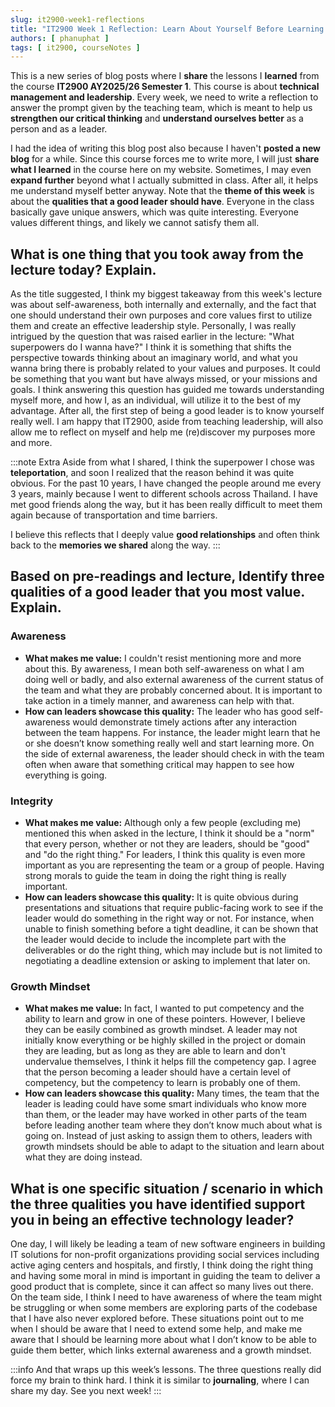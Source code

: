 ```yaml
---
slug: it2900-week1-reflections
title: "IT2900 Week 1 Reflection: Learn About Yourself Before Learning How to Be a Leader"
authors: [ phanuphat ]
tags: [ it2900, courseNotes ]
---
```


This is a new series of blog posts where I **share** the lessons I **learned** from the course **IT2900 AY2025/26
Semester 1**. This course is about **technical management and leadership**. Every week, we need to write a reflection to
answer the prompt given by the teaching team, which is meant to help us **strengthen our critical thinking** and **understand ourselves better** as a person and as a leader. <!-- truncate -->

I had the idea of writing this blog post also because I haven't **posted a new blog** for a while. Since this course
forces me to write more, I will just **share what I learned** in the course here on my website. Sometimes, I may even **expand further** beyond what I actually submitted in class. After all, it helps me understand myself better anyway.
Note that the **theme of this week** is about the **qualities that a good leader should have**. Everyone in the class
basically gave unique answers, which was quite interesting. Everyone values different things, and likely we cannot
satisfy them all.

## What is one thing that you took away from the lecture today? Explain.

As the title suggested, I think my biggest takeaway from this week's lecture was about self-awareness, both internally
and externally, and the fact that one should understand their own purposes and core values first to utilize them and
create an effective leadership style. Personally, I was really intrigued by the question that was raised earlier in the
lecture: "What superpowers do I wanna have?" I think it is something that shifts the perspective towards thinking about
an imaginary world, and what you wanna bring there is probably related to your values and purposes. It could be
something that you want but have always missed, or your missions and goals. I think answering this question has guided
me towards understanding myself more, and how I, as an individual, will utilize it to the best of my advantage. After
all, the first step of being a good leader is to know yourself really well. I am happy that IT2900, aside from teaching
leadership, will also allow me to reflect on myself and help me (re)discover my purposes more and more.

:::note Extra
Aside from what I shared, I think the superpower I chose was **teleportation**, and soon I realized that the reason
behind it was quite obvious. For the past 10 years, I have changed the people around me every 3 years, mainly because I
went to different schools across Thailand. I have met good friends along the way, but it has been really difficult to
meet them again because of transportation and time barriers.

I believe this reflects that I deeply value **good relationships** and often think back to the **memories we shared**
along the way.
:::

## Based on pre-readings and lecture, Identify three qualities of a good leader that you most value. Explain.

### Awareness

- **What makes me value:** I couldn't resist mentioning more and more about this. By awareness, I mean both
  self-awareness on what I am doing well or badly, and also external awareness of the current status of the team and
  what they are probably concerned about. It is important to take action in a timely manner, and awareness can help with
  that.
- **How can leaders showcase this quality:** The leader who has good self-awareness would demonstrate timely actions
  after any interaction between the team happens. For instance, the leader might learn that he or she doesn’t know
  something really well and start learning more. On the side of external awareness, the leader should check in with the
  team often when aware that something critical may happen to see how everything is going.

### Integrity

- **What makes me value:** Although only a few people (excluding me) mentioned this when asked in the lecture, I think
  it should be a "norm" that every person, whether or not they are leaders, should be "good" and "do the right thing."
  For leaders, I think this quality is even more important as you are representing the team or a group of people. Having
  strong morals to guide the team in doing the right thing is really important.
- **How can leaders showcase this quality:** It is quite obvious during presentations and situations that require
  public-facing work to see if the leader would do something in the right way or not. For instance, when unable to
  finish something before a tight deadline, it can be shown that the leader would decide to include the incomplete part
  with the deliverables or do the right thing, which may include but is not limited to negotiating a deadline extension
  or asking to implement that later on.

### Growth Mindset

- **What makes me value:** In fact, I wanted to put competency and the ability to learn and grow in one of these
  pointers. However, I believe they can be easily combined as growth mindset. A leader may not initially know everything
  or be highly skilled in the project or domain they are leading, but as long as they are able to learn and don't
  undervalue themselves, I think it helps fill the competency gap. I agree that the person becoming a leader should have
  a certain level of competency, but the competency to learn is probably one of them.
- **How can leaders showcase this quality:** Many times, the team that the leader is leading could have some smart
  individuals who know more than them, or the leader may have worked in other parts of the team before leading another
  team where they don’t know much about what is going on. Instead of just asking to assign them to others, leaders with
  growth mindsets should be able to adapt to the situation and learn about what they are doing instead.

## What is one specific situation / scenario in which the three qualities you have identified support you in being an effective technology leader?

One day, I will likely be leading a team of new software engineers in building IT solutions for non-profit organizations
providing social services including active aging centers and hospitals, and firstly, I think doing the right thing and
having some moral in mind is important in guiding the team to deliver a good product that is complete, since it can
affect so many lives out there. On the team side, I think I need to have awareness of where the team might be struggling
or when some members are exploring parts of the codebase that I have also never explored before. These situations point
out to me when I should be aware that I need to extend some help, and make me aware that I should be learning more about
what I don’t know to be able to guide them better, which links external awareness and a growth mindset.

:::info
And that wraps up this week’s lessons. The three questions really did force my brain to think hard. I think it is
similar to **journaling**, where I can share my day. See you next week!
:::